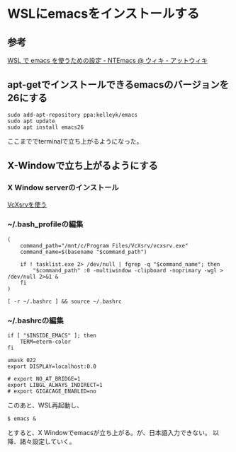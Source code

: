 # WSLにemacsをインストールする

## 参考
[WSL で emacs を使うための設定 - NTEmacs @ ウィキ - アットウィキ](https://www49.atwiki.jp/ntemacs/pages/69.html)

## apt-getでインストールできるemacsのバージョンを26にする
```
sudo add-apt-repository ppa:kelleyk/emacs
sudo apt update
sudo apt install emacs26
```
ここまででterminalで立ち上がるようになった。

## X-Windowで立ち上がるようにする
### X Window serverのインストール
[VcXsrvを使う](https://sourceforge.net/projects/vcxsrv/)

### ~/.bash_profileの編集
```
(
    command_path="/mnt/c/Program Files/VcXsrv/vcxsrv.exe"
    command_name=$(basename "$command_path")

    if ! tasklist.exe 2> /dev/null | fgrep -q "$command_name"; then
        "$command_path" :0 -multiwindow -clipboard -noprimary -wgl > /dev/null 2>&1 &
    fi
)

[ -r ~/.bashrc ] && source ~/.bashrc
```

### ~/.bashrcの編集
```
if [ "$INSIDE_EMACS" ]; then
    TERM=eterm-color
fi

umask 022
export DISPLAY=localhost:0.0

# export NO_AT_BRIDGE=1
export LIBGL_ALWAYS_INDIRECT=1
# export GIGACAGE_ENABLED=no
```

このあと、WSL再起動し、
```
$ emacs &
```
とすると、X Windowでemacsが立ち上がる。が、日本語入力できない。
以降、諸々設定していく。
